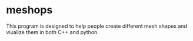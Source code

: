# meshops
This program is designed to help people create different mesh shapes and viualize them in both C++ and python. 
